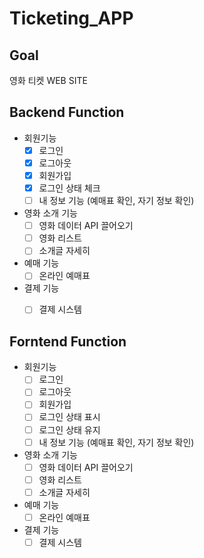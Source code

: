 # Ticketing_APP

## Goal

영화 티켓 WEB SITE

## Backend Function

- 회원기능
    - [x]  로그인
    - [x]  로그아웃
    - [x]  회원가입
    - [x]  로그인 상태 체크
    - [ ]  내 정보 기능 (예매표 확인, 자기 정보 확인)
- 영화 소개 기능
    - [ ]  영화 데이터 API 끌어오기
    - [ ]  영화 리스트
    - [ ]  소개글 자세히
- 예매 기능
    - [ ]  온라인 예매표
- 결제 기능
    - [ ]  결제 시스템


## Forntend Function

- 회원기능
    - [ ]  로그인
    - [ ]  로그아웃
    - [ ]  회원가입
    - [ ]  로그인 상태 표시
    - [ ]  로그인 상태 유지
    - [ ]  내 정보 기능 (예매표 확인, 자기 정보 확인)
- 영화 소개 기능
    - [ ]  영화 데이터 API 끌어오기
    - [ ]  영화 리스트
    - [ ]  소개글 자세히
- 예매 기능
    - [ ]  온라인 예매표
- 결제 기능
    - [ ]  결제 시스템
